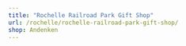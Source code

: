 ```yaml
---
title: "Rochelle Railroad Park Gift Shop"
url: /rochelle/rochelle-railroad-park-gift-shop/
shop: Andenken
---
```

